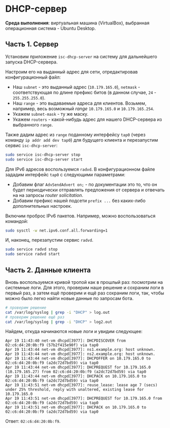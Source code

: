 # DHCP-сервер

**Среда выполнения**: виртуальная машина (VirtualBox), выбранная операционная система - Ubuntu Desktop.

## Часть 1. Сервер

Установим приложение `isc-dhcp-server` на систему для дальнейшего запуска DHCP-сервера.

Настроим его на выданный адрес для сети, отредактировав конфигурационный файл:

* Наш `subnet` - это выданный адрес (`10.179.165.0`), `netmask` - соответствующая по длине префикс битов (в данном случае, `24` - `255.255.255.0`).
* Наш `range` - это выдаваемые адреса для клиентов. Возьмем, например, весь возможный *range* `10.179.165.0` и `10.179.165.254`.
* Укажем `subnet-mask` - ту же маску.
* Укажем `routers` - какой-нибудь адрес для нашего DHCP-сервера из выбранного `range`.

Также дадим адрес из `range` поданному интерфейсу `tap0` (через команду `ip addr add dev tap0`) для будущего клиента и перезапустим сервис `isc-dhcp-server`:

```bash
sudo service isc-dhcp-server stop
sudo service isc-dhcp-server start
```

Для IPv6 адресов воспользуемся `radvd`. В конфигурационном файле зададим интерфейс `tap0` с следующими параметрами:

* Добавим флаг `AdvSendAdvert on;` - по документации это то, что он будет периодически отправлять предложения от сервера и отвечать на на запросы *router solicitation*.
* Добавим префикс нашей подсети `prefix ...` без каких-либо дополнительных настроек.

Включим проброс IPv6 пакетов. Например, можно воспользоваться командой:

```bash
sudo sysctl -w net.ipv6.conf.all.forwarding=1
```

И, наконец, перезапустим сервис `radvd`.

```bash
sudo service radvd stop
sudo service radvd start
```

## Часть 2. Данные клиента

Вновь воспользуемся кривой тропой как в прошлый раз: посмотрим на системные логи. Для этого, проверим наше решение и сохраним логи в первый раз, а затем ещё проверим и ещё раз сохраним логи, так, чтобы можно было легко найти новые данные по запросам бота.

```bash
# проверим решение
cat /var/log/syslog | grep -i "DHCP" > log.out
# проверим решение ещё раз
cat /var/log/syslog | grep -i "DHCP" > log2.out
```

Найдем, откуда начинаются новые логи и увидим следующее:

```log
Apr 19 11:43:40 net-vm dhcpd[3977]: DHCPDISCOVER from 02:c6:d4:20:0b:f9 (57b2f415e90f) via tap0
Apr 19 11:43:44 net-vm dhcpd[3977]: ns1.example.org: host unknown.
Apr 19 11:43:44 net-vm dhcpd[3977]: ns2.example.org: host unknown.
Apr 19 11:43:44 net-vm dhcpd[3977]: DHCPOFFER on 10.179.165.0 to 02:c6:d4:20:0b:f9 (a2dc72d7bd59) via tap0
Apr 19 11:43:44 net-vm dhcpd[3977]: DHCPREQUEST for 10.179.165.0 (10.179.165.27) from 02:c6:d4:20:0b:f9 (a2dc72d7bd59) via tap0
Apr 19 11:43:44 net-vm dhcpd[3977]: DHCPACK on 10.179.165.0 to 02:c6:d4:20:0b:f9 (a2dc72d7bd59) via tap0
Apr 19 11:43:51 net-vm dhcpd[3977]: reuse_lease: lease age 7 (secs) under 25% threshold, reply with unaltered, existing lease for 10.179.165.0
Apr 19 11:43:51 net-vm dhcpd[3977]: DHCPREQUEST for 10.179.165.0 from 02:c6:d4:20:0b:f9 (a2dc72d7bd59) via tap0
Apr 19 11:43:51 net-vm dhcpd[3977]: DHCPACK on 10.179.165.0 to 02:c6:d4:20:0b:f9 (a2dc72d7bd59) via tap0
```

Ответ: `02:c6:d4:20:0b:f9`.
